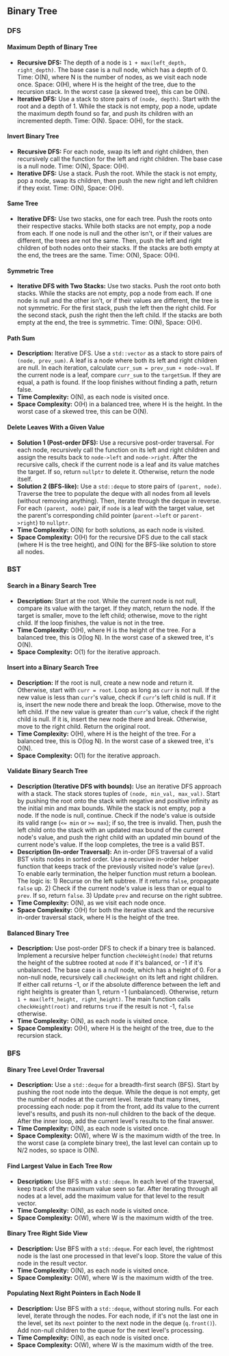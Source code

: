 ## Binary Tree

### DFS

#### Maximum Depth of Binary Tree

*   **Recursive DFS:** The depth of a node is `1 + max(left_depth, right_depth)`. The base case is a null node, which has a depth of 0. Time: O(N), where N is the number of nodes, as we visit each node once. Space: O(H), where H is the height of the tree, due to the recursion stack. In the worst case (a skewed tree), this can be O(N).
*   **Iterative DFS:** Use a stack to store pairs of `(node, depth)`. Start with the root and a depth of 1. While the stack is not empty, pop a node, update the maximum depth found so far, and push its children with an incremented depth. Time: O(N). Space: O(H), for the stack.

#### Invert Binary Tree

*   **Recursive DFS:** For each node, swap its left and right children, then recursively call the function for the left and right children. The base case is a null node. Time: O(N), Space: O(H).
*   **Iterative DFS:** Use a stack. Push the root. While the stack is not empty, pop a node, swap its children, then push the new right and left children if they exist. Time: O(N), Space: O(H).

#### Same Tree

*   **Iterative DFS:** Use two stacks, one for each tree. Push the roots onto their respective stacks. While both stacks are not empty, pop a node from each. If one node is null and the other isn't, or if their values are different, the trees are not the same. Then, push the left and right children of both nodes onto their stacks. If the stacks are both empty at the end, the trees are the same. Time: O(N), Space: O(H).

#### Symmetric Tree

*   **Iterative DFS with Two Stacks:** Use two stacks. Push the root onto both stacks. While the stacks are not empty, pop a node from each. If one node is null and the other isn't, or if their values are different, the tree is not symmetric. For the first stack, push the left then the right child. For the second stack, push the right then the left child. If the stacks are both empty at the end, the tree is symmetric. Time: O(N), Space: O(H).

#### Path Sum

*   **Description:** Iterative DFS. Use a `std::vector` as a stack to store pairs of `(node, prev_sum)`. A leaf is a node where both its left and right children are null. In each iteration, calculate `curr_sum = prev_sum + node->val`. If the current node is a leaf, compare `curr_sum` to the `targetSum`. If they are equal, a path is found. If the loop finishes without finding a path, return false.
*   **Time Complexity:** O(N), as each node is visited once.
*   **Space Complexity:** O(H) in a balanced tree, where H is the height. In the worst case of a skewed tree, this can be O(N).

#### Delete Leaves With a Given Value

*   **Solution 1 (Post-order DFS):** Use a recursive post-order traversal. For each node, recursively call the function on its left and right children and assign the results back to `node->left` and `node->right`. After the recursive calls, check if the current node is a leaf and its value matches the target. If so, return `nullptr` to delete it. Otherwise, return the node itself.
*   **Solution 2 (BFS-like):** Use a `std::deque` to store pairs of `(parent, node)`. Traverse the tree to populate the deque with all nodes from all levels (without removing anything). Then, iterate through the deque in reverse. For each `(parent, node)` pair, if `node` is a leaf with the target value, set the parent's corresponding child pointer (`parent->left` or `parent->right`) to `nullptr`.
*   **Time Complexity:** O(N) for both solutions, as each node is visited.
*   **Space Complexity:** O(H) for the recursive DFS due to the call stack (where H is the tree height), and O(N) for the BFS-like solution to store all nodes.

### BST

#### Search in a Binary Search Tree

*   **Description:** Start at the root. While the current node is not null, compare its value with the target. If they match, return the node. If the target is smaller, move to the left child; otherwise, move to the right child. If the loop finishes, the value is not in the tree.
*   **Time Complexity:** O(H), where H is the height of the tree. For a balanced tree, this is O(log N). In the worst case of a skewed tree, it's O(N).
*   **Space Complexity:** O(1) for the iterative approach.

#### Insert into a Binary Search Tree

*   **Description:** If the root is null, create a new node and return it. Otherwise, start with `curr = root`. Loop as long as `curr` is not null. If the new value is less than `curr`'s value, check if `curr`'s left child is null. If it is, insert the new node there and break the loop. Otherwise, move to the left child. If the new value is greater than `curr`'s value, check if the right child is null. If it is, insert the new node there and break. Otherwise, move to the right child. Return the original root.
*   **Time Complexity:** O(H), where H is the height of the tree. For a balanced tree, this is O(log N). In the worst case of a skewed tree, it's O(N).
*   **Space Complexity:** O(1) for the iterative approach.

#### Validate Binary Search Tree

*   **Description (Iterative DFS with bounds):** Use an iterative DFS approach with a stack. The stack stores tuples of `(node, min_val, max_val)`. Start by pushing the root onto the stack with negative and positive infinity as the initial min and max bounds. While the stack is not empty, pop a node. If the node is null, continue. Check if the node's value is outside its valid range (`<= min` or `>= max`); if so, the tree is invalid. Then, push the left child onto the stack with an updated max bound of the current node's value, and push the right child with an updated min bound of the current node's value. If the loop completes, the tree is a valid BST.
*   **Description (In-order Traversal):** An in-order DFS traversal of a valid BST visits nodes in sorted order. Use a recursive in-order helper function that keeps track of the previously visited node's value (`prev`). To enable early termination, the helper function must return a boolean. The logic is: 1) Recurse on the left subtree. If it returns `false`, propagate `false` up. 2) Check if the current node's value is less than or equal to `prev`. If so, return `false`. 3) Update `prev` and recurse on the right subtree.
*   **Time Complexity:** O(N), as we visit each node once.
*   **Space Complexity:** O(H) for both the iterative stack and the recursive in-order traversal stack, where H is the height of the tree.

#### Balanced Binary Tree

*   **Description:** Use post-order DFS to check if a binary tree is balanced. Implement a recursive helper function `checkHeight(node)` that returns the height of the subtree rooted at `node` if it's balanced, or -1 if it's unbalanced. The base case is a null node, which has a height of 0. For a non-null node, recursively call `checkHeight` on its left and right children. If either call returns -1, or if the absolute difference between the left and right heights is greater than 1, return -1 (unbalanced). Otherwise, return `1 + max(left_height, right_height)`. The main function calls `checkHeight(root)` and returns `true` if the result is not -1, `false` otherwise.
*   **Time Complexity:** O(N), as each node is visited once.
*   **Space Complexity:** O(H), where H is the height of the tree, due to the recursion stack.

### BFS

#### Binary Tree Level Order Traversal

*   **Description:** Use a `std::deque` for a breadth-first search (BFS). Start by pushing the root node into the deque. While the deque is not empty, get the number of nodes at the current level. Iterate that many times, processing each node: pop it from the front, add its value to the current level's results, and push its non-null children to the back of the deque. After the inner loop, add the current level's results to the final answer.
*   **Time Complexity:** O(N), as each node is visited once.
*   **Space Complexity:** O(W), where W is the maximum width of the tree. In the worst case (a complete binary tree), the last level can contain up to N/2 nodes, so space is O(N).

#### Find Largest Value in Each Tree Row

*   **Description:** Use BFS with a `std::deque`. In each level of the traversal, keep track of the maximum value seen so far. After iterating through all nodes at a level, add the maximum value for that level to the result vector.
*   **Time Complexity:** O(N), as each node is visited once.
*   **Space Complexity:** O(W), where W is the maximum width of the tree.

#### Binary Tree Right Side View

*   **Description:** Use BFS with a `std::deque`. For each level, the rightmost node is the last one processed in that level's loop. Store the value of this node in the result vector.
*   **Time Complexity:** O(N), as each node is visited once.
*   **Space Complexity:** O(W), where W is the maximum width of the tree.

#### Populating Next Right Pointers in Each Node II

*   **Description:** Use BFS with a `std::deque`, without storing nulls. For each level, iterate through the nodes. For each node, if it's not the last one in the level, set its `next` pointer to the next node in the deque (`q.front()`). Add non-null children to the queue for the next level's processing.
*   **Time Complexity:** O(N), as each node is visited once.
*   **Space Complexity:** O(W), where W is the maximum width of the tree.